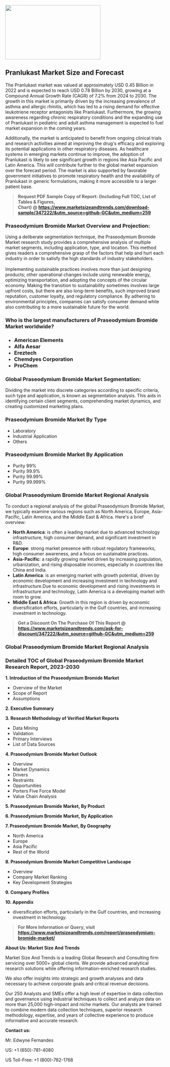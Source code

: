 <p><img class="alignnone size-medium wp-image-20088" src="https://ffe5etoiles.com/wp-content/uploads/2024/12/MST1-300x171.png" alt="" width="300" height="171" /></p><h2>Pranlukast Market Size and Forecast</h2><p>The Pranlukast market was valued at approximately USD 0.45 Billion in 2022 and is expected to reach USD 0.78 Billion by 2030, growing at a Compound Annual Growth Rate (CAGR) of 7.2% from 2024 to 2030. The growth in this market is primarily driven by the increasing prevalence of asthma and allergic rhinitis, which has led to a rising demand for effective leukotriene receptor antagonists like Pranlukast. Furthermore, the growing awareness regarding chronic respiratory conditions and the expanding use of Pranlukast in pediatric and adult asthma management is expected to fuel market expansion in the coming years.</p><p>Additionally, the market is anticipated to benefit from ongoing clinical trials and research activities aimed at improving the drug's efficacy and exploring its potential applications in other respiratory diseases. As healthcare systems in emerging markets continue to improve, the adoption of Pranlukast is likely to see significant growth in regions like Asia Pacific and Latin America. This will contribute further to the global market expansion over the forecast period. The market is also supported by favorable government initiatives to promote respiratory health and the availability of Pranlukast in generic formulations, making it more accessible to a larger patient base.</p></p><blockquote id="" class=""><strong>Request PDF Sample Copy of Report: (Including Full TOC, List of Tables &amp; Figures, Chart)&nbsp;@&nbsp;<strong><a href="https://www.marketsizeandtrends.com/download-sample/347222/&utm_source=github-GC&utm_medium=259" target="_blank">https://www.marketsizeandtrends.com/download-sample/347222/&utm_source=github-GC&utm_medium=259</a></strong></strong></blockquote><h3 id="" class="">Praseodymium Bromide Market&nbsp;Overview and Projection:</h3><p id="" class="">Using a deliberate segmentation technique, the Praseodymium Bromide Market research study provides a comprehensive analysis of multiple market segments, including application, type, and location. This method gives readers a comprehensive grasp of the factors that help and hurt each industry in order to satisfy the high standards of industry stakeholders. <br /> <br />Implementing sustainable practices involves more than just designing products; other operational changes include using renewable energy, optimizing transportation, and adopting the concepts of the circular economy. Making the transition to sustainability sometimes involves large upfront costs, but there are also long-term benefits, such improved brand reputation, customer loyalty, and regulatory compliance. By adhering to environmental principles, companies can satisfy consumer demand while also contributing to a more sustainable future for the world.</p><h3 id="" class="">Who is the largest manufacturers of&nbsp;Praseodymium Bromide Market worldwide?</h3><h3 class=""><p><ul><li>American Elements </li><li> Alfa Aesar </li><li> Ereztech </li><li> Chemdyes Corporation </li><li> ProChem</li></ul></p></h3><h3 id="" class="">Global&nbsp;Praseodymium Bromide Market Segmentation:</h3><p id="" class="">Dividing the market into discrete categories according to specific criteria, such type and application, is known as segmentation analysis. This aids in identifying certain client segments, comprehending market dynamics, and creating customized marketing plans.</p><h3 id="" class="">Praseodymium Bromide Market&nbsp;By Type</h3><p><p><ul><li>Laboratory</li><li> Industrial Application</li><li> Others</p></li></ul></p></p><h3 id="" class="">Praseodymium Bromide Market&nbsp;By Application</h3><p class=""><p><ul><li>Purity 99%</li><li> Purity 99.9%</li><li> Purity 99.99%</li><li> Purity 99.999%</li></ul></p></p><h3 id="" class="">Global Praseodymium Bromide Market Regional Analysis</h3><p id="" class="">To conduct a regional analysis of the global Praseodymium Bromide Market, we typically examine various regions such as North America, Europe, Asia-Pacific, Latin America, and the Middle East &amp; Africa. Here's a brief overview:</p><ul><li><strong>North America</strong>: is often a leading market due to advanced technology infrastructure, high consumer demand, and significant investment in R&amp;D.</li><li><strong>Europe</strong>: strong market presence with robust regulatory frameworks, high consumer awareness, and a focus on sustainable practices.</li><li><strong>Asia-Pacific</strong>: a rapidly growing market driven by increasing population, urbanization, and rising disposable incomes, especially in countries like China and India.</li><li><strong>Latin America</strong>: is an emerging market with growth potential, driven by economic development and increasing investment in technology and infrastructure.Due to economic development and rising investments in infrastructure and technology, Latin America is a developing market with room to grow.</li><li><strong>Middle East &amp; Africa</strong>: Growth in this region is driven by economic diversification efforts, particularly in the Gulf countries, and increasing investment in technology.</li></ul><blockquote id="" class=""><strong>Get a Discount On The Purchase Of This Report @ <strong><a href="https://www.marketsizeandtrends.com/ask-for-discount/347222/&utm_source=github-GC&utm_medium=259" target="_blank">https://www.marketsizeandtrends.com/ask-for-discount/347222/&utm_source=github-GC&utm_medium=259</a></strong></strong></blockquote><h3 id="" class="">Global Praseodymium Bromide Market Regional Analysis</h3><h3 id="" class="">Detailed TOC of Global Praseodymium Bromide Market Research Report, 2023-2030</h3><p id="" class=""><strong>1. Introduction of the Praseodymium Bromide Market</strong></p><ul><li>Overview of the Market</li><li>Scope of Report</li><li>Assumptions</li></ul><p id="" class=""><strong>2. Executive Summary</strong></p><p id="" class=""><strong>3. Research Methodology of Verified Market Reports</strong></p><ul><li>Data Mining</li><li>Validation</li><li>Primary Interviews</li><li>List of Data Sources</li></ul><p id="" class=""><strong>4. Praseodymium Bromide Market Outlook</strong></p><ul><li>Overview</li><li>Market Dynamics</li><li>Drivers</li><li>Restraints</li><li>Opportunities</li><li>Porters Five Force Model</li><li>Value Chain Analysis</li></ul><p id="" class=""><strong>5. Praseodymium Bromide Market, By Product</strong></p><p id="" class=""><strong>6. Praseodymium Bromide Market, By Application</strong></p><p id="" class=""><strong>7. Praseodymium Bromide Market, By Geography</strong></p><ul><li>North America</li><li>Europe</li><li>Asia Pacific</li><li>Rest of the World</li></ul><p id="" class=""><strong>8. Praseodymium Bromide Market Competitive Landscape</strong></p><ul><li>Overview</li><li>Company Market Ranking</li><li>Key Development Strategies</li></ul><p id="" class=""><strong>9. Company Profiles</strong></p><p id="" class=""><strong>10. Appendix</strong></p><ul><li>diversification efforts, particularly in the Gulf countries, and increasing investment in technology.</li></ul><blockquote id="" class=""><strong>For More Information or Query, visit <strong><strong><a href="https://www.marketsizeandtrends.com/report/praseodymium-bromide-market/" target="_blank">https://www.marketsizeandtrends.com/report/praseodymium-bromide-market/</a></strong></strong></strong></blockquote><p id="" class=""><strong>About Us: Market Size And Trends</strong></p><p id="" class="">Market Size And Trends is a leading Global Research and Consulting firm servicing over 5000+ global clients. We provide advanced analytical research solutions while offering information-enriched research studies.</p><p id="" class="">We also offer insights into strategic and growth analyses and data necessary to achieve corporate goals and critical revenue decisions.</p><p id="" class="">Our 250 Analysts and SMEs offer a high level of expertise in data collection and governance using industrial techniques to collect and analyze data on more than 25,000 high-impact and niche markets. Our analysts are trained to combine modern data collection techniques, superior research methodology, expertise, and years of collective experience to produce informative and accurate research.</p><p id="" class=""><strong>Contact us:</strong></p><p id="" class="">Mr. Edwyne Fernandes</p><p id="" class="">US: +1 (650)-781-4080</p><p id="" class="">US Toll-Free: +1 (800)-782-1768</p>
